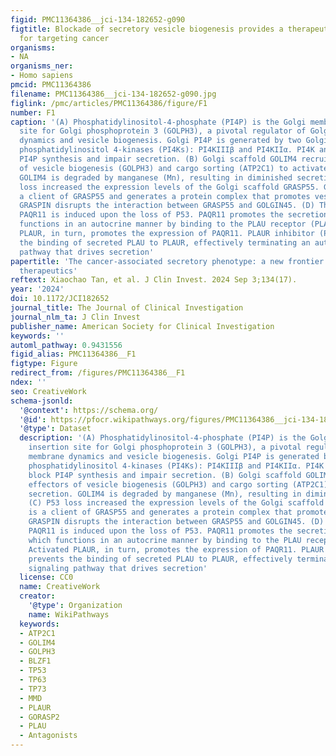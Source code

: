 ```yaml
---
figid: PMC11364386__jci-134-182652-g090
figtitle: Blockade of secretory vesicle biogenesis provides a therapeutic strategy
  for targeting cancer
organisms:
- NA
organisms_ner:
- Homo sapiens
pmcid: PMC11364386
filename: PMC11364386__jci-134-182652-g090.jpg
figlink: /pmc/articles/PMC11364386/figure/F1
number: F1
caption: '(A) Phosphatidylinositol-4-phosphate (PI4P) is the Golgi membrane insertion
  site for Golgi phosphoprotein 3 (GOLPH3), a pivotal regulator of Golgi membrane
  dynamics and vesicle biogenesis. Golgi PI4P is generated by two Golgi-localized
  phosphatidylinositol 4-kinases (PI4Ks): PI4KIIIβ and PI4KIIα. PI4K antagonists block
  PI4P synthesis and impair secretion. (B) Golgi scaffold GOLIM4 recruits effectors
  of vesicle biogenesis (GOLPH3) and cargo sorting (ATP2C1) to activate secretion.
  GOLIM4 is degraded by manganese (Mn), resulting in diminished secretion. (C) P53
  loss increased the expression levels of the Golgi scaffold GRASP55. GOLGIN45 is
  a client of GRASP55 and generates a protein complex that promotes vesicle biogenesis.
  GRASPIN disrupts the interaction between GRASP55 and GOLGIN45. (D) The Golgi scaffold
  PAQR11 is induced upon the loss of P53. PAQR11 promotes the secretion of PLAU, which
  functions in an autocrine manner by binding to the PLAU receptor (PLAUR). Activated
  PLAUR, in turn, promotes the expression of PAQR11. PLAUR inhibitor (PLAURi) prevents
  the binding of secreted PLAU to PLAUR, effectively terminating an autocrine signaling
  pathway that drives secretion'
papertitle: 'The cancer-associated secretory phenotype: a new frontier in targeted
  therapeutics'
reftext: Xiaochao Tan, et al. J Clin Invest. 2024 Sep 3;134(17).
year: '2024'
doi: 10.1172/JCI182652
journal_title: The Journal of Clinical Investigation
journal_nlm_ta: J Clin Invest
publisher_name: American Society for Clinical Investigation
keywords: ''
automl_pathway: 0.9431556
figid_alias: PMC11364386__F1
figtype: Figure
redirect_from: /figures/PMC11364386__F1
ndex: ''
seo: CreativeWork
schema-jsonld:
  '@context': https://schema.org/
  '@id': https://pfocr.wikipathways.org/figures/PMC11364386__jci-134-182652-g090.html
  '@type': Dataset
  description: '(A) Phosphatidylinositol-4-phosphate (PI4P) is the Golgi membrane
    insertion site for Golgi phosphoprotein 3 (GOLPH3), a pivotal regulator of Golgi
    membrane dynamics and vesicle biogenesis. Golgi PI4P is generated by two Golgi-localized
    phosphatidylinositol 4-kinases (PI4Ks): PI4KIIIβ and PI4KIIα. PI4K antagonists
    block PI4P synthesis and impair secretion. (B) Golgi scaffold GOLIM4 recruits
    effectors of vesicle biogenesis (GOLPH3) and cargo sorting (ATP2C1) to activate
    secretion. GOLIM4 is degraded by manganese (Mn), resulting in diminished secretion.
    (C) P53 loss increased the expression levels of the Golgi scaffold GRASP55. GOLGIN45
    is a client of GRASP55 and generates a protein complex that promotes vesicle biogenesis.
    GRASPIN disrupts the interaction between GRASP55 and GOLGIN45. (D) The Golgi scaffold
    PAQR11 is induced upon the loss of P53. PAQR11 promotes the secretion of PLAU,
    which functions in an autocrine manner by binding to the PLAU receptor (PLAUR).
    Activated PLAUR, in turn, promotes the expression of PAQR11. PLAUR inhibitor (PLAURi)
    prevents the binding of secreted PLAU to PLAUR, effectively terminating an autocrine
    signaling pathway that drives secretion'
  license: CC0
  name: CreativeWork
  creator:
    '@type': Organization
    name: WikiPathways
  keywords:
  - ATP2C1
  - GOLIM4
  - GOLPH3
  - BLZF1
  - TP53
  - TP63
  - TP73
  - MMD
  - PLAUR
  - GORASP2
  - PLAU
  - Antagonists
---
```

